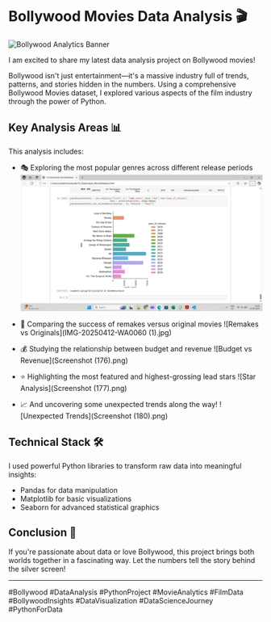 # Bollywood Movies Data Analysis 🎬

![Bollywood Analytics Banner](../images/bollywood-analytics-banner.png)

I am excited to share my latest data analysis project on Bollywood movies!

Bollywood isn't just entertainment—it's a massive industry full of trends, patterns, and stories hidden in the numbers. Using a comprehensive Bollywood Movies dataset, I explored various aspects of the film industry through the power of Python.

## Key Analysis Areas 📊

This analysis includes:

* 🎭 Exploring the most popular genres across different release periods
![Genre Analysis](IMG-20250412-WA0059.jpg)

* 🔄 Comparing the success of remakes versus original movies
![Remakes vs Originals](IMG-20250412-WA0060 (1).jpg)

* 💰 Studying the relationship between budget and revenue
![Budget vs Revenue](Screenshot (176).png)

* ⭐ Highlighting the most featured and highest-grossing lead stars
![Star Analysis](Screenshot (177).png)

* 📈 And uncovering some unexpected trends along the way!
![Unexpected Trends](Screenshot (180).png)

## Technical Stack 🛠️

I used powerful Python libraries to transform raw data into meaningful insights:
- Pandas for data manipulation
- Matplotlib for basic visualizations
- Seaborn for advanced statistical graphics

## Conclusion 🎯

If you're passionate about data or love Bollywood, this project brings both worlds together in a fascinating way. Let the numbers tell the story behind the silver screen!

---

#Bollywood #DataAnalysis #PythonProject #MovieAnalytics #FilmData #BollywoodInsights #DataVisualization #DataScienceJourney #PythonForData